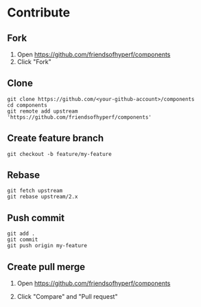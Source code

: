 # Contribute

## Fork

1. Open https://github.com/friendsofhyperf/components
2. Click "Fork"

## Clone

```shell
git clone https://github.com/<your-github-account>/components
cd components
git remote add upstream 'https://github.com/friendsofhyperf/components'
```

## Create feature branch

```shell
git checkout -b feature/my-feature
```

## Rebase

```shell
git fetch upstream
git rebase upstream/2.x
```

## Push commit

```shell
git add .
git commit
git push origin my-feature
```

## Create pull merge

1. Open https://github.com/friendsofhyperf/components

2. Click "Compare" and "Pull request"
